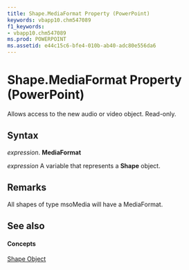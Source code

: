 ```yaml
---
title: Shape.MediaFormat Property (PowerPoint)
keywords: vbapp10.chm547089
f1_keywords:
- vbapp10.chm547089
ms.prod: POWERPOINT
ms.assetid: e44c15c6-bfe4-010b-ab40-adc80e556da6
---
```



# Shape.MediaFormat Property (PowerPoint)

Allows access to the new audio or video object. Read-only.


## Syntax

 _expression_. **MediaFormat**

 _expression_ A variable that represents a **Shape** object.


## Remarks

All shapes of type msoMedia will have a MediaFormat.


## See also


#### Concepts


[Shape Object](shape-object-powerpoint.md)

